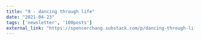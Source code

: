 ```yaml
---
title: "9 - dancing through life"
date: "2021-04-23"
tags: ['newsletter', '100posts']
external_link: "https://spencerchang.substack.com/p/dancing-through-life"
---
```

